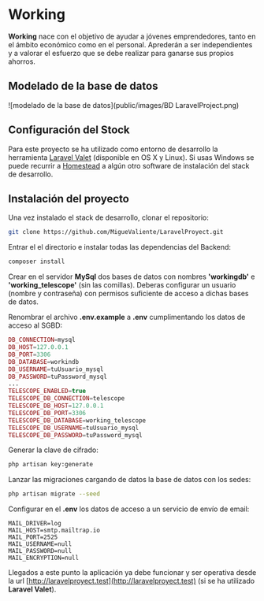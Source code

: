 ## 

# Working

__Working__ nace con el objetivo de ayudar a jóvenes emprendedores, tanto en el ámbito económico como en el personal. Aprederán a ser independientes y a valorar el esfuerzo que se debe realizar para ganarse sus propios ahorros.

## Modelado de la base de datos

![modelado de la base de datos](public/images/BD LaravelProject.png)

## Configuración del Stock

Para este proyecto se ha utilizado como entorno de desarrollo la herramienta [Laravel Valet](https://laravel.com/docs/5.8/valet) (disponible en OS X y Linux). Si usas Windows se puede recurrir a [Homestead](https://laravel.com/docs/5.8/homestead) a algún otro software de instalación del stack de desarrollo.

## Instalación del proyecto

Una vez instalado el stack de desarrollo, clonar el repositorio:

```bash
git clone https://github.com/MigueValiente/LaravelProyect.git
```

Entrar el el directorio e instalar todas las dependencias del Backend:

```bash
composer install
```

Crear en el servidor __MySql__ dos bases de datos con nombres __'workingdb'__ e __'working_telescope'__ (sin las comillas). Deberas configurar un usuario (nombre y contraseña) con permisos suficiente de acceso a dichas bases de datos. 

Renombrar el archivo __.env.example__ a __.env__ cumplimentando los datos de acceso al SGBD:

```php
DB_CONNECTION=mysql
DB_HOST=127.0.0.1
DB_PORT=3306
DB_DATABASE=workindb
DB_USERNAME=tuUsuario_mysql
DB_PASSWORD=tuPassword_mysql
...
TELESCOPE_ENABLED=true
TELESCOPE_DB_CONNECTION=telescope
TELESCOPE_DB_HOST=127.0.0.1
TELESCOPE_DB_PORT=3306
TELESCOPE_DB_DATABASE=working_telescope
TELESCOPE_DB_USERNAME=tuUsuario_mysql
TELESCOPE_DB_PASSWORD=tuPassword_mysql
```

Generar la clave de cifrado:

```bash
php artisan key:generate
```

Lanzar las migraciones cargando de datos la base de datos con los sedes:

```bash
php artisan migrate --seed
```

Configurar en el __.env__ los datos de acceso a un servicio de envío de email:

```
MAIL_DRIVER=log
MAIL_HOST=smtp.mailtrap.io
MAIL_PORT=2525
MAIL_USERNAME=null
MAIL_PASSWORD=null
MAIL_ENCRYPTION=null
```

Llegados a este punto la aplicación ya debe funcionar y ser operativa desde la url [http://laravelproyect.test](http://laravelproyect.test) (si se ha utilizado __Laravel Valet__).